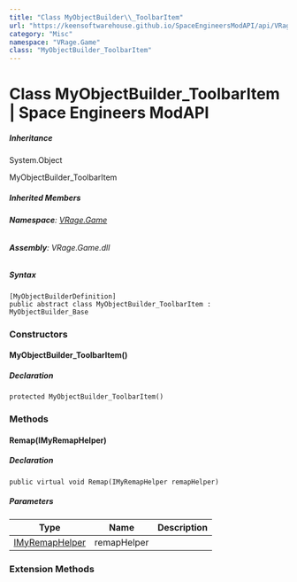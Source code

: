 ```yaml
---
title: "Class MyObjectBuilder\\_ToolbarItem"
url: "https://keensoftwarehouse.github.io/SpaceEngineersModAPI/api/VRage.Game.MyObjectBuilder_ToolbarItem.html"
category: "Misc"
namespace: "VRage.Game"
class: "MyObjectBuilder_ToolbarItem"
---
```


# Class MyObjectBuilder\_ToolbarItem | Space Engineers ModAPI

##### Inheritance

System.Object

MyObjectBuilder\_ToolbarItem

##### Inherited Members

###### **Namespace**: [VRage.Game](https://keensoftwarehouse.github.io/SpaceEngineersModAPI/api/VRage.Game.html)

###### **Assembly**: VRage.Game.dll

##### Syntax

```
[MyObjectBuilderDefinition]
public abstract class MyObjectBuilder_ToolbarItem : MyObjectBuilder_Base
```

### Constructors

#### MyObjectBuilder\_ToolbarItem()

##### Declaration

```
protected MyObjectBuilder_ToolbarItem()
```

### Methods

#### Remap(IMyRemapHelper)

##### Declaration

```
public virtual void Remap(IMyRemapHelper remapHelper)
```

##### Parameters

| Type | Name | Description |
| --- | --- | --- |
| [IMyRemapHelper](https://keensoftwarehouse.github.io/SpaceEngineersModAPI/api/VRage.ModAPI.IMyRemapHelper.html) | remapHelper |     |

### Extension Methods